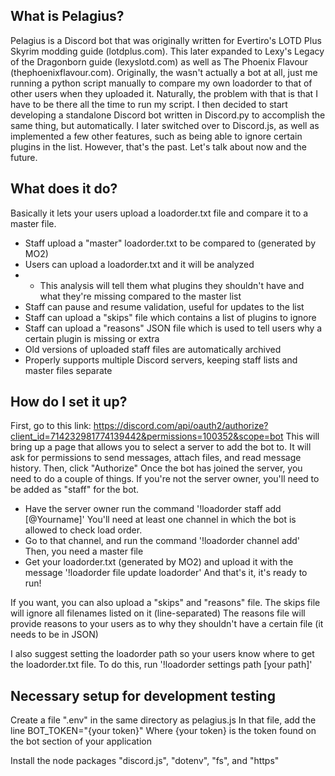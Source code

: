What is Pelagius?
---------------
Pelagius is a Discord bot that was originally written for Evertiro's LOTD Plus
Skyrim modding guide (lotdplus.com). This later expanded to Lexy's Legacy of the
Dragonborn guide (lexyslotd.com) as well as The Phoenix Flavour (thephoenixflavour.com).
Originally, the wasn't actually a bot at all, just me running a python script
manually to compare my own loadorder to that of other users when they uploaded it.
Naturally, the problem with that is that I have to be there all the time to run
my script. I then decided to start developing a standalone Discord bot written
in Discord.py to accomplish the same thing, but automatically. I later switched
over to Discord.js, as well as implemented a few other features, such as being
able to ignore certain plugins in the list. However, that's the past. Let's talk
about now and the future.

What does it do?
---------------
Basically it lets your users upload a loadorder.txt file and compare it to a master file.

* Staff upload a "master" loadorder.txt to be compared to (generated by MO2)
* Users can upload a loadorder.txt and it will be analyzed
* * This analysis will tell them what plugins they shouldn't have and what they're missing
    compared to the master list
* Staff can pause and resume validation, useful for updates to the list
* Staff can upload a "skips" file which contains a list of plugins to ignore
* Staff can upload a "reasons" JSON file which is used to tell users why a certain
  plugin is missing or extra
* Old versions of uploaded staff files are automatically archived
* Properly supports multiple Discord servers, keeping staff lists and master files separate

How do I set it up?
---------------
First, go to this link: https://discord.com/api/oauth2/authorize?client_id=714232981774139442&permissions=100352&scope=bot
This will bring up a page that allows you to select a server to add the bot to. It will ask for permissions to send messages, attach files, and read message history.
Then, click "Authorize"
Once the bot has joined the server, you need to do a couple of things.
If you're not the server owner, you'll need to be added as "staff" for the bot.
* Have the server owner run the command '!loadorder staff add [@Yourname]'
You'll need at least one channel in which the bot is allowed to check load order.
* Go to that channel, and run the command '!loadorder channel add'
Then, you need a master file
* Get your loadorder.txt (generated by MO2) and upload it with the message '!loadorder file update loadorder'
And that's it, it's ready to run!

If you want, you can also upload a "skips" and "reasons" file.
The skips file will ignore all filenames listed on it (line-separated)
The reasons file will provide reasons to your users as to why they shouldn't have a certain file (it needs to be in JSON)

I also suggest setting the loadorder path so your users know where to get the loadorder.txt file.
To do this, run '!loadorder settings path [your path]'

Necessary setup for development testing
----------------
Create a file ".env" in the same directory as pelagius.js
In that file, add the line
BOT_TOKEN="{your token}"
Where {your token} is the token found on the bot section of your application

Install the node packages "discord.js", "dotenv", "fs", and "https"
